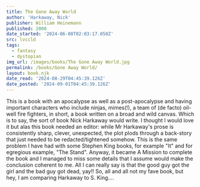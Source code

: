 ```yaml
---
title: The Gone Away World
author: 'Harkaway, Nick'
publisher: William Heinemann
published: 2008
date_started: '2024-06-08T02:03:17.050Z'
src: lvccld
tags:
  - fantasy
  - dystopian
img_url: /images/books/The Gone Away World.jpg
permalink: /books/Gone Away World/
layout: book.njk
date_read: '2024-08-29T04:45:39.126Z'
date_posted: '2024-09-01T04:45:39.126Z'
---
```

This is a book with an apocalypse as well as a post-apocalypse and having important characters who include ninjas, mimes(!), a team of (de facto) oil-well fire fighters, in short, a book written on a broad and wild canvas.  Which is to say, the sort of book Nick Harkaway would write.  I thought I would love it but alas this book needed an editor: while Mr Harkaway's prose is consistently sharp, clever, unexpected, the plot plods through a back-story that just needed to be redacted/tightened somehow.  This is the same problem I have had with some Stephen King books, for example "It" and for egregious example, "The Stand".  Anyway, it became A Mission to complete the book and I managed to miss some details that I assume would make the conclusion coherent to me.  All I can really say is that the good guy got the girl and the bad guy got dead, yay!! So, all and all not my fave book, but hey, I am comparing Harkaway to S. King....
